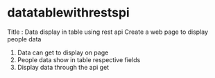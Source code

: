 # datatablewithrestspi

  Title : Data display in table using rest api
  Create a web page to display people data

  1. Data can get to display on page
  2. People data show in table respective fields
  3. Display data through the api get
